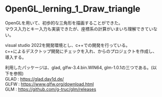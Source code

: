 # OpenGL_lerning_1_Draw_triangle
OpenGLを用いて、初歩的な三角形を描画することができた。  
マウス入力とキー入力も実装できたが、座標系の計算がいまいち理解できていない。  

visual studio 2022を開発環境とし、c++での開発を行っている。  
c++によるデスクトップ開発にチェックを入れ、からのプロジェクトを作成し、導入する。  
  
利用したパッケージは、glad, glfw-3.4.bin.WIN64, glm-1.0.1の三つである。(以下を参照)  
GLAD : https://glad.dav1d.de/  
GLFW : https://www.glfw.org/download.html  
GLM  : https://github.com/g-truc/glm/releases  
